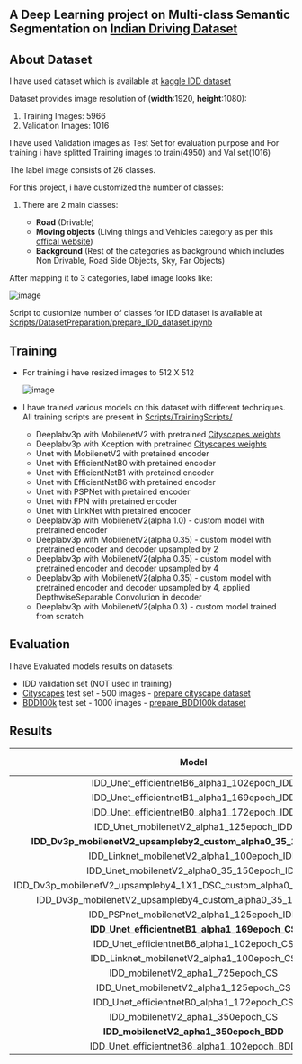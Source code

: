 ## A Deep Learning project on Multi-class Semantic Segmentation on [Indian Driving Dataset](https://idd.insaan.iiit.ac.in/dataset/details/)

## About Dataset
I have used dataset which is available at [kaggle IDD dataset](https://www.kaggle.com/abhishekprajapat/idd-20k)

Dataset provides image resolution of (**width**:1920, **height**:1080):
  1. Training Images: 5966
  2. Validation Images: 1016
  
I have used Validation images as Test Set for evaluation purpose and For training i have splitted Training images to train(4950) and Val set(1016)

The label image consists of 26 classes.

For this project, i have customized the number of classes:
1. There are 2 main classes: 

      - **Road** (Drivable)
      - **Moving objects** (Living things and Vehicles category as per this [offical website](https://idd.insaan.iiit.ac.in/dataset/details/))
      - **Background** (Rest of the categories as background which includes Non Drivable, Road Side Objects, Sky, Far Objects)

After mapping it to 3 categories, label image looks like: 

![image](https://user-images.githubusercontent.com/29517840/155579163-ac7d5251-1536-423a-8a7b-5140c9c9e503.png)

Script to customize number of classes for IDD dataset is available at [Scripts/DatasetPreparation/prepare_IDD_dataset.ipynb](https://github.com/ankita-2015/DeepLearning/blob/main/Semantic%20Segmentation/Obstacle%20Segmentation/Scripts/DatasetPreparation/prepare_IDD_dataset.ipynb)

## Training 
 
 - For training i have resized images to 512 X 512
   
   ![image](https://user-images.githubusercontent.com/29517840/155583808-7cf985e4-6c9f-43a4-b434-287a3da4a068.png)

- I have trained various models on this dataset with different techniques. All training scripts are present in [Scripts/TrainingScripts/](https://github.com/ankita-2015/DeepLearning/tree/main/Semantic%20Segmentation/Obstacle%20Segmentation/Scripts/TrainingScripts)
  - Deeplabv3p with MobilenetV2 with pretrained [Cityscapes weights](https://github.com/bonlime/keras-deeplab-v3-plus/releases/download/1.2/deeplabv3_mobilenetv2_tf_dim_ordering_tf_kernels_cityscapes.h5)
  - Deeplabv3p with Xception with pretrained [Cityscapes weights](https://github.com/bonlime/keras-deeplab-v3-plus/releases/download/1.2/deeplabv3_xception_tf_dim_ordering_tf_kernels_cityscapes.h5) 
  - Unet with MobilenetV2 with pretained encoder
  - Unet with EfficientNetB0 with pretained encoder
  - Unet with EfficientNetB1 with pretained encoder
  - Unet with EfficientNetB6 with pretained encoder
  - Unet with PSPNet with pretained encoder
  - Unet with FPN with pretained encoder
  - Unet with LinkNet with pretained encoder
  - Deeplabv3p with MobilenetV2(alpha 1.0) - custom model with pretrained encoder
  - Deeplabv3p with MobilenetV2(alpha 0.35) - custom model with pretrained encoder and decoder upsampled by 2
  - Deeplabv3p with MobilenetV2(alpha 0.35) - custom model with pretrained encoder and decoder upsampled by 4
  - Deeplabv3p with MobilenetV2(alpha 0.35) - custom model with pretrained encoder and decoder upsampled by 4, applied DepthwiseSeparable Convolution in decoder 
  - Deeplabv3p with MobilenetV2(alpha 0.3) - custom model trained from scratch 

## Evaluation

I have Evaluated models results on datasets:
  - IDD validation set (NOT used in training)
  - [Cityscapes](https://www.kaggle.com/xiaose/cityscapes) test set - 500 images - [prepare cityscape dataset](https://github.com/ankita-2015/DeepLearning/blob/main/Semantic%20Segmentation/Obstacle%20Segmentation/Scripts/DatasetPreparation/prepare_Cityscape_dataset.ipynb)
  - [BDD100k](https://www.kaggle.com/solesensei/solesensei_bdd100k) test set - 1000 images - [prepare_BDD100k dataset](https://github.com/ankita-2015/DeepLearning/blob/main/Semantic%20Segmentation/Obstacle%20Segmentation/Scripts/DatasetPreparation/prepare_BDD_dataset.ipynb)

## Results

| Model |Images Count|mIoU|Precision|Recall|F1-score (Dice-score)|F2-score|
| :---: | :---: | :---: | :---: | :---: | :---: | :---: |
|IDD_Unet_efficientnetB6_alpha1_102epoch_IDD|1016|0.935507686|0.966729734|0.964703715|0.964771986|0.964548665|
|IDD_Unet_efficientnetB1_alpha1_169epoch_IDD|1016|0.930382308|0.962567004|0.963652336|0.961783635|0.962565754|
|IDD_Unet_efficientnetB0_alpha1_172epoch_IDD|1016|0.929789305|0.964161625|0.961232964|0.961725158|0.961219339|
|IDD_Unet_mobilenetV2_alpha1_125epoch_IDD|1016|0.924768612|0.96202396|0.957881042|0.958814571|0.958030642|
|**IDD_Dv3p_mobilenetV2_upsampleby2_custom_alpha0_35_168epoch_IDD**|1016|**0.923801275**|0.961042069|0.957990114|0.958356378|0.957920497|
|IDD_Linknet_mobilenetV2_alpha1_100epoch_IDD|1016|0.919378631|0.959779189|0.953338128|0.95566278|0.954095486|
|IDD_Unet_mobilenetV2_alpha0_35_150epoch_IDD|1016|0.917968092|0.961496856|0.950309282|0.954694436|0.951842498|
|IDD_Dv3p_mobilenetV2_upsampleby4_1X1_DSC_custom_alpha0_35_340epoch_IDD|1016|0.912327724|0.955982275|0.948532736|0.951089052|0.949336086|
|IDD_Dv3p_mobilenetV2_upsampleby4_custom_alpha0_35_111epoch_IDD|1016|0.911748393|0.955098572|0.949369409|0.951108694|0.949833539|
|IDD_PSPnet_mobilenetV2_alpha1_125epoch_IDD|1016|0.889653239|0.941406104|0.937448567|0.937932286|0.937336957|  
|**IDD_Unet_efficientnetB1_alpha1_169epoch_CS**|500|**0.736945095**|0.813979215|0.878560476|0.834813002|0.857184156|
|IDD_Unet_efficientnetB6_alpha1_102epoch_CS|500|0.72419415|0.803299049|0.868500158|0.823064889|0.845677884|
|IDD_Linknet_mobilenetV2_alpha1_100epoch_CS|500|0.707557416|0.810975559|0.836996694|0.815088204|0.82578831|
|IDD_mobilenetV2_apha1_725epoch_CS|500|0.704201384|0.820824768|0.834737747|0.817251204|0.824993245|
|IDD_Unet_mobilenetV2_alpha1_125epoch_CS|500|0.703853585|0.792599002|0.847816488|0.80684931|0.826419052|
|IDD_Unet_efficientnetB0_alpha1_172epoch_CS|500|0.702946435|0.775713217|0.84451824|0.796338827|0.81949006|
|IDD_mobilenetV2_apha1_350epoch_CS|484|0.684523423|0.806061196|0.811062906|0.794792795|0.800980755|
|**IDD_mobilenetV2_apha1_350epoch_BDD**|1000|**0.68348494**|0.782480068|0.828049944|0.783499953|0.80064466|
|IDD_Unet_efficientnetB6_alpha1_102epoch_BDD|1000|0.648662205|0.774714055|0.803258877|0.750631798|0.766699096|



